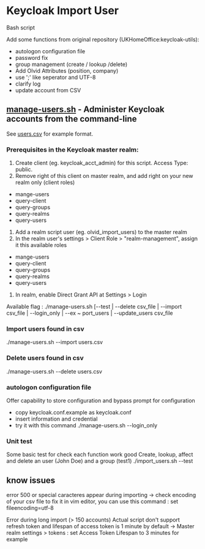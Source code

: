 # Keycloak Import User
Bash script

Add some functions from original repository (UKHomeOffice:keycloak-utils):
- autologon configuration file
- password fix
- group management (create / lookup /delete)
- Add Olvid Attributes (position, company)
- use ';' like seperator and UTF-8
- clarify log
- update account from CSV



## [manage-users.sh](./manage-users.sh) - Administer Keycloak accounts from the command-line
See [users.csv](./users.csv.example) for example format.
### Prerequisites in the Keycloak master realm:
1. Create client (eg. keycloak_acct_admin) for this script. Access Type: public.
1. Remove right of this client on master realm, and add right on your new realm only (client roles)
- mange-users
- query-client
- query-groups
- query-realms
- query-users
1. Add a realm script user (eg. olvid_import_users) to the master realm
1. In the realm user's settings > Client Role > "realm-management", assign it this available roles
- mange-users
- query-client
- query-groups
- query-realms
- query-users
1. In realm, enable Direct Grant API at Settings > Login


Available flag :
./manage-users.sh [--test | --delete csv_file | --import csv_file | --login_only | --ex
~                                                                                              port_users | --update_users csv_file

### Import users found in csv
./manage-users.sh --import users.csv

### Delete users found in csv
./manage-users.sh --delete users.csv

### autologon configuration file
Offer capability to store configuration and bypass prompt for configuration 
- copy keycloak.conf.example as keycloak.conf
- insert information and credential
- try it with this command ./manage-users.sh --login_only 


### Unit test
Some basic test for check each function work good
Create, lookup, affect and delete an user (John Doe) and a group (test1)
./import_users.sh --test

## know issues
error 500 or special caracteres appear during importing
-> check encoding of your csv file
to fix it in vim editor, you can use this command : set fileencoding=utf-8

Error during long import (> 150 accounts)
Actual script don't support refresh token and lifespan of access token is 1 minute by default
-> Master realm settings > tokens : set Access Token Lifespan to 3 minutes for example
